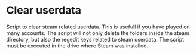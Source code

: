 # Clear userdata
Script to clear steam related userdata. This is usefull if you have played on many accounts.
The script will not only delete the folders inside the steam directory, but also the regedit keys related to steam userdata. The script must be executed in the drive where Steam was installed.
